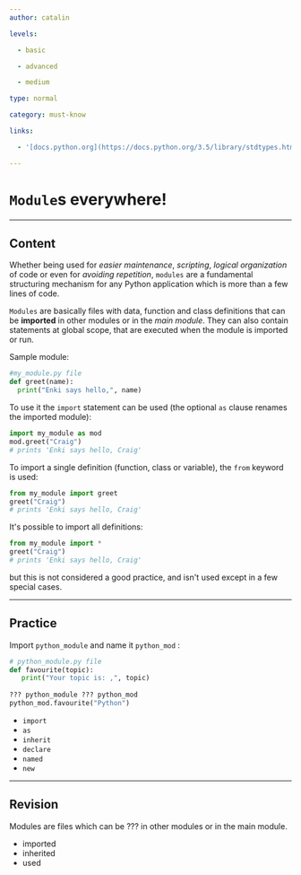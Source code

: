```yaml
---
author: catalin

levels:

  - basic

  - advanced

  - medium

type: normal

category: must-know

links:

  - '[docs.python.org](https://docs.python.org/3.5/library/stdtypes.html#modules)'

---
```


# `Module`s everywhere!

---
## Content

Whether being used for *easier maintenance*, *scripting*, *logical organization* of code or even for *avoiding repetition*, `modules` are a  fundamental structuring mechanism for any Python application which is more than a few lines of code.

`Modules` are basically files with data, function and class definitions that can be **imported** in other modules or in the *main module*. They can also contain statements at global scope, that are executed when the module is imported or run.

Sample module:
```python
#my_module.py file
def greet(name):
  print("Enki says hello,", name)
```
To use it the `import` statement can be used (the optional `as` clause renames the imported module):
```python
import my_module as mod
mod.greet("Craig")
# prints 'Enki says hello, Craig'
```
To import a single definition (function, class or variable), the `from` keyword is used:
```python
from my_module import greet
greet("Craig")
# prints 'Enki says hello, Craig'
```
It's possible to import all definitions:
```python
from my_module import *
greet("Craig")
# prints 'Enki says hello, Craig'

```
but this is not considered a good practice, and isn't used except in a few special cases.

---
## Practice

Import `python_module` and name it `python_mod` :

```python
# python_module.py file 
def favourite(topic): 
   print("Your topic is: ,", topic) 
   
??? python_module ??? python_mod 
python_mod.favourite("Python") 
```

* `import` 
* `as` 
* `inherit` 
* `declare` 
* `named` 
* `new`

---
## Revision

Modules are files which can be ??? in other modules or in the main module.

* imported
* inherited
* used

